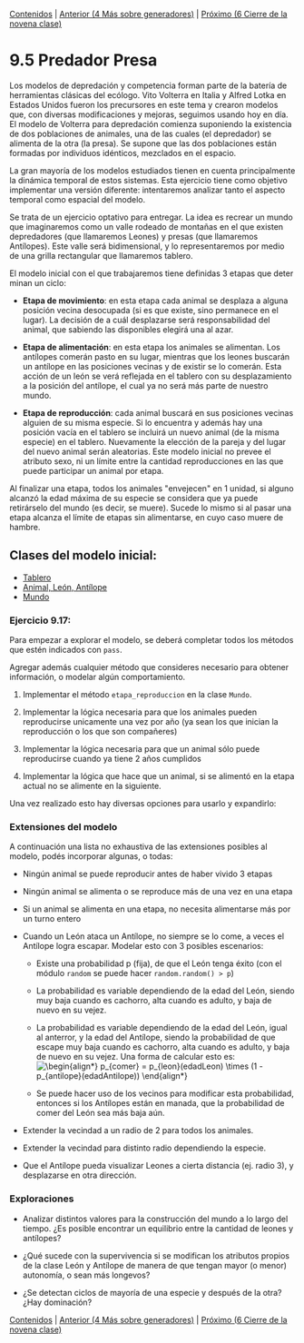 [Contenidos](../Contenidos.md) \| [Anterior (4 Más sobre generadores)](04_Mas_generadores.md) \| [Próximo (6 Cierre de la novena clase)](06_Cierre.md)

# 9.5 Predador Presa

Los modelos de depredación y competencia forman parte de la batería de herramientas clásicas del ecólogo. Vito Volterra en Italia y Alfred Lotka en Estados Unidos fueron los precursores en este tema y crearon modelos que, con diversas modificaciones y mejoras, seguimos usando hoy en día.
El modelo de Volterra para depredación comienza suponiendo la existencia de dos poblaciones de animales, una de las cuales (el depredador) se alimenta de la otra (la presa). Se supone que las dos poblaciones están formadas por individuos idénticos, mezclados en el espacio.

La gran mayoría de los modelos estudiados tienen en cuenta principalmente la dinámica temporal de estos sistemas.
Esta ejercicio tiene como objetivo implementar una versión diferente: intentaremos analizar tanto el aspecto temporal como espacial del modelo.

Se trata de un ejercicio optativo para entregar. La idea es recrear un mundo que imaginaremos como un valle rodeado de montañas en el que existen depredadores (que llamaremos Leones) y presas (que llamaremos Antílopes). Este valle será bidimensional, y lo representaremos por medio de una grilla rectangular que llamaremos tablero.

El modelo inicial con el que trabajaremos tiene definidas 3 etapas que deter
minan un ciclo:

- **Etapa de movimiento**: en esta etapa cada animal se desplaza a alguna posición vecina desocupada (si es que existe, sino permanece en el lugar). La decisión de a cuál desplazarse será responsabilidad del animal, que sabiendo las disponibles elegirá una al azar.

- **Etapa de alimentación**: en esta etapa los animales se alimentan. Los antílopes comerán pasto en su lugar, mientras que los leones buscarán un antílope en las posiciones vecinas y de existir se lo comerán. Esta acción de un león se verá reflejada en el tablero con su desplazamiento a la posición del antílope, el cual ya no será más parte de nuestro mundo.

- **Etapa de reproducción**: cada animal buscará en sus posiciones vecinas alguien de su misma especie. Si lo encuentra y además hay una posición vacía en el tablero se incluirá un nuevo animal (de la misma especie) en el tablero. Nuevamente la elección de la pareja y del lugar del nuevo animal serán aleatorias. Este modelo inicial no prevee el atributo sexo, ni un límite entre la cantidad reproducciones en las que puede participar un animal por etapa.

Al finalizar una etapa, todos los animales "envejecen" en 1 unidad, si alguno alcanzó la edad máxima de su especie se considera que ya puede retirárselo del mundo (es decir, se muere). Sucede lo mismo si al pasar una etapa alcanza el límite de etapas sin alimentarse, en cuyo caso muere de hambre.

## Clases del modelo inicial:

* [Tablero](./includes/tablero.md)
* [Animal, León, Antílope](./includes/animal.md)
* [Mundo](./includes/mundo.md)


### Ejercicio 9.17: 
Para empezar a explorar el modelo, se deberá completar todos los métodos que estén indicados con `pass`.

Agregar además cualquier método que consideres necesario para obtener información, o modelar algún comportamiento.

  1. Implementar el método `etapa_reproduccion` en la clase `Mundo`.

  1. Implementar la lógica necesaria para que los animales pueden reproducirse unicamente una vez por año (ya sean los que inician la reproducción o los que son compañeres)

  1. Implementar la lógica necesaria para que un animal sólo puede reproducirse cuando ya tiene 2 años cumplidos

  1. Implementar la lógica que hace que un animal, si se alimentó en la etapa actual no se alimente en la siguiente.


Una vez realizado esto hay diversas opciones para usarlo y expandirlo:

### Extensiones del modelo

A continuación una lista no exhaustiva de las extensiones posibles al modelo, podés incorporar algunas, o todas:

  - Ningún animal se puede reproducir antes de haber vivido 3 etapas

  - Ningún animal se alimenta o se reproduce más de una vez en una etapa

  - Si un animal se alimenta en una etapa, no necesita alimentarse más por un turno entero

  - Cuando un León ataca un Antílope, no siempre se lo come, a veces el Antílope logra escapar. Modelar esto con 3 posibles escenarios:

      - Existe una probabilidad p (fija), de que el León tenga éxito (con el módulo `random` se puede hacer `random.random() > p`)

      - La probabilidad es variable dependiendo de la edad del León, siendo muy baja cuando es cachorro, alta cuando es adulto, y baja de nuevo en su vejez.

      - La probabilidad es variable dependiendo de la edad del León, igual al anterror, y la edad del Antílope, siendo la probabilidad de que escape muy baja cuando es cachorro, alta cuando es adulto, y baja de nuevo en su vejez. Una forma de calcular esto es: ![\begin{align*}
p_{comer} = p_{leon}(edadLeon) \times (1 - p_{antilope}(edadAntilope))
\end{align*}
](https://render.githubusercontent.com/render/math?math=%5Cdisplaystyle+%5Cbegin%7Balign%2A%7D%0Ap_%7Bcomer%7D+%3D+p_%7Bleon%7D%28edadLeon%29+%5Ctimes+%281+-+p_%7Bantilope%7D%28edadAntilope%29%29%0A%5Cend%7Balign%2A%7D%0A)

      - Se puede hacer uso de los vecinos para modificar esta probabilidad, entonces si los Antílopes están en manada, que la probabilidad de comer del León sea más baja aún.


  - Extender la vecindad a un radio de 2 para todos los animales.

  - Extender la vecindad para distinto radio dependiendo la especie.

  - Que el Antílope pueda visualizar Leones a cierta distancia (ej. radio 3), y desplazarse en otra dirección.


### Exploraciones

  - Analizar distintos valores para la construcción del mundo a lo largo del tiempo. ¿Es posible encontrar un equilibrio entre la cantidad de leones y antílopes?

  - ¿Qué sucede con la supervivencia si se modifican los atributos propios de la clase León y Antílope de manera de que tengan mayor (o menor) autonomía, o sean más longevos?

  - ¿Se detectan ciclos de mayoría de una especie y después de la otra?¿Hay dominación?



[Contenidos](../Contenidos.md) \| [Anterior (4 Más sobre generadores)](04_Mas_generadores.md) \| [Próximo (6 Cierre de la novena clase)](06_Cierre.md)

